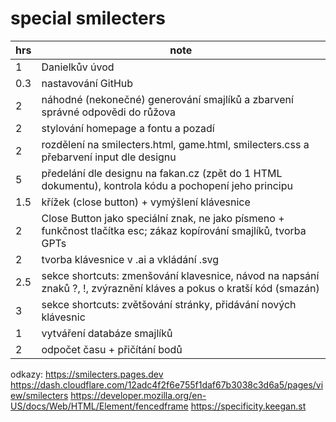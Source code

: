 # special smilecters

| hrs | note
| --- | ---
| 1   |  Danielkův úvod
| 0.3 |  nastavování GitHub
| 2   |  náhodné (nekonečné) generování smajlíků a zbarvení správné odpovědi do růžova
| 2   |  stylování homepage a fontu a pozadí
| 2   |  rozdělení na smilecters.html, game.html, smilecters.css a přebarvení input dle designu
| 5   |  předelání dle designu na fakan.cz (zpět do 1 HTML dokumentu), kontrola kódu a pochopení jeho principu
| 1.5 |  křížek (close button) + vymýšlení klávesnice
| 2   |  Close Button jako speciální znak, ne jako písmeno + funkčnost tlačítka esc; zákaz kopírování smajlíků, tvorba GPTs
| 2   |  tvorba klávesnice v .ai a vkládání .svg
| 2.5 |  sekce shortcuts: zmenšování klavesnice, návod na napsání znaků ?, !, zvýraznění kláves a pokus o kratší kód (smazán)
| 3   |  sekce shortcuts: zvětšování stránky, přidávání nových klávesnic
| 1   |  vytváření databáze smajlíků
| 2   |  odpočet času + přičítání bodů

odkazy:
https://smilecters.pages.dev
https://dash.cloudflare.com/12adc4f2f6e755f1daf67b3038c3d6a5/pages/view/smilecters
https://developer.mozilla.org/en-US/docs/Web/HTML/Element/fencedframe
https://specificity.keegan.st